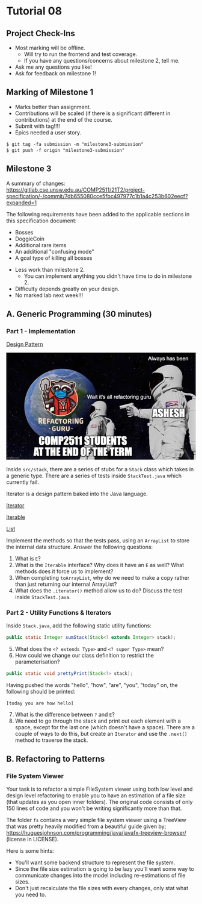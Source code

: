 # Tutorial 08

## Project Check-Ins
- Most marking will be offline.
    - Will try to run the frontend and test coverage.
    - If you have any questions/concerns about milestone 2, tell me.
- Ask me any questions you like!
- Ask for feedback on milestone 1!


## Marking of Milestone 1
- Marks better than assignment.
- Contributions will be scaled (if there is a significant different in contributions) at the end of the course.
- Submit with tag!!!!
- Epics needed a user story.

```
$ git tag -fa submission -m "milestone3-submission"
$ git push -f origin "milestone3-submission"
```


## Milestone 3

A summary of changes:
https://gitlab.cse.unsw.edu.au/COMP2511/21T2/project-specification/-/commit/7db655080cce5fbc497977c1b1a4c253b602eecf?expanded=1

The following requirements have been added to the applicable sections in this specification document:
* Bosses
* DoggieCoin
* Additional rare items
* An additional "confusing mode"
* A goal type of killing all bosses

- Less work than milestone 2.
    - You can implement anything you didn't have time to do in milestone 2.
- Difficulty depends greatly on your design.
- No marked lab next week!!!


## A. Generic Programming (30 minutes)

### Part 1 - Implementation


[Design Pattern](https://refactoring.guru/design-patterns/iterator)

![Meme](refactoring_guru.jpg)

Inside `src/stack`, there are a series of stubs for a `Stack` class which takes in a generic type. There are a series of tests inside `StackTest.java` which currently fail. 

Iterator is a design pattern baked into the Java language.

[Iterator](https://docs.oracle.com/en/java/javase/11/docs/api/java.base/java/util/Iterator.html)

[Iterable](https://docs.oracle.com/en/java/javase/11/docs/api/java.base/java/lang/Iterable.html)

[List](https://docs.oracle.com/en/java/javase/11/docs/api/java.base/java/util/List.html)

Implement the methods so that the tests pass, using an `ArrayList` to store the internal data structure. Answer the following questions:

1. What is `E`? 
2. What is the `Iterable` interface? Why does it have an `E` as well? What methods does it force us to implement?
3. When completing `toArrayList`, why do we need to make a copy rather than just returning our internal ArrayList?
4. What does the `.iterator()` method allow us to do? Discuss the test inside `StackTest.java`.

### Part 2 - Utility Functions & Iterators

Inside `Stack.java`, add the following static utility functions:

```java
public static Integer sumStack(Stack<? extends Integer> stack);
```

5. What does the `<? extends Type>` and `<? super Type>` mean?
6. How could we change our class definition to restrict the parameterisation?

```java
public static void prettyPrint(Stack<?> stack);
```

Having pushed the words "hello", "how", "are", "you", "today" on, the following should be printed:

```
[today you are how hello]
```

7. What is the difference between `?` and `E`?
8. We need to go through the stack and print out each element with a space, except for the last one (which doesn't have a space). There are a couple of ways to do this, but create an `Iterator` and use the `.next()` method to traverse the stack.

## B. Refactoring to Patterns

### File System Viewer

Your task is to refactor a simple FileSystem viewer using both low level and design level refactoring to enable you to have an estimation of a file size (that updates as you open inner folders).  The original code consists of only 150 lines of code and you won't be writing significantly more than that.

The folder `fs` contains a very simple file system viewer using a TreeView that was pretty heavily modified from a beautiful guide given by; https://huguesjohnson.com/programming/java/javafx-treeview-browser/ (license in LICENSE).

Here is some hints:
- You'll want some backend structure to represent the file system.
- Since the file size estimation is going to be lazy you'll want some way to communicate changes into the model including re-estimations of file sizes.
- Don't just recalculate the file sizes with every changes, only stat what you need to.
